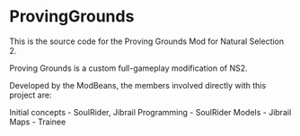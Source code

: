 ProvingGrounds
==============

This is the source code for the Proving Grounds Mod for Natural Selection 2.

Proving Grounds is a custom full-gameplay modification of NS2.

Developed by the ModBeans, the members involved directly with this project are:

Initial concepts - SoulRider, Jibrail
Programming - SoulRider
Models - Jibrail
Maps - Trainee